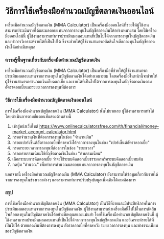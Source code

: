 วิธีการใช้เครื่องมือคำนวณบัญชีตลาดเงินออนไลน์
=============================================

เครื่องมือคำนวณบัญชีตลาดเงิน (MMA Calculator) เป็นเครื่องมือออนไลน์ที่ช่วยให้ผู้ใช้งานสามารถประเมินรายได้และผลตอบแทนจากการลงทุนในบัญชีตลาดเงินได้อย่างเหมาะสม โดยใช้เครื่องมือออนไลน์นี้ ผู้ใช้งานสามารถทำการประเมินผลตอบแทนที่เป็นไปได้จากการลงทุนในบัญชีตลาดเงิน และทำการวิเคราะห์รายได้ที่เป็นไปได้ ซึ่งจะช่วยให้ผู้ใช้งานสามารถตัดสินใจเลือกลงทุนในบัญชีตลาดเงินได้อย่างมีเหตุผล

### ความรู้พื้นฐานเกี่ยวกับเครื่องมือคำนวณบัญชีตลาดเงิน

เครื่องมือคำนวณบัญชีตลาดเงิน (MMA Calculator) เป็นเครื่องมือที่ช่วยให้ผู้ใช้งานสามารถประเมินผลตอบแทนจากการลงทุนในบัญชีตลาดเงินได้อย่างเหมาะสม โดยเครื่องมือในหน้านี้จะช่วยให้ผู้ใช้งานสามารถคำนวณเงินเก็บดอกเบี้ย และรายได้ที่เป็นไปได้จากการลงทุนในบัญชีตลาดเงินตามอัตราดอกเบี้ยและระยะเวลาการลงทุนที่ต้องการ

### วิธีการใช้เครื่องมือคำนวณบัญชีตลาดเงินออนไลน์

การใช้เครื่องมือคำนวณบัญชีตลาดเงิน (MMA Calculator) นั้นไม่ยากเลย ผู้ใช้งานสามารถทำได้โดยดำเนินการตามขั้นตอนที่แสดงด้านล่างนี้

1. เข้าสู่หน้าเว็บไซต์ <https://www.onlinecalculatorsfree.com/th/financial/money-market-account-calculator.html>
2. กรอกจำนวนเงินที่ต้องการลงทุนในช่อง "จำนวนเงิน"
3. กรอกเปอร์เซ็นต์อัตราดอกเบี้ยที่คาดหวังได้จากการลงทุนในช่อง "เปอร์เซ็นต์อัตราดอกเบี้ย"
4. กรอกระยะเวลาการลงทุนที่ต้องการในช่อง "ระยะเวลา"
5. กรอกค่าธรรมเนียมใช้บัญชีตลาดเงินในช่อง "ค่าธรรมเนียม"
6. เลือกระบบการคิดดอกเบี้ย ว่าจะใช้ระบบคิดดอกเบี้ยธรรมดาหรือระบบคิดดอกเบี้ยทบต้น
7. กดปุ่ม "คำนวณ" เพื่อทำการคำนวณผลตอบแทนจากการลงทุนในบัญชีตลาดเงิน

นอกจากนี้ เครื่องมือคำนวณบัญชีตลาดเงิน (MMA Calculator) ยังสามารถให้ข้อมูลเกี่ยวกับรายได้จากการลงทุนในช่วงเวลาต่างๆ และสามารถทำการปรับปรุงข้อมูลเพิ่มเติมได้ตามต้องการ

### สรุป

การใช้เครื่องมือคำนวณบัญชีตลาดเงิน (MMA Calculator) เป็นวิธีที่ง่ายและมีประสิทธิภาพในการประเมินผลตอบแทนจากการลงทุนในบัญชีตลาดเงิน ผู้ใช้งานสามารถนำเครื่องมือนี้ไปใช้ในการตัดสินใจเลือกลงทุนในบัญชีตลาดเงินได้อย่างมีเหตุผลและแม่นยำ โดยใช้เครื่องมือคำนวณบัญชีตลาดเงินนี้ ผู้ใช้งานสามารถประเมินผลตอบแทนที่เป็นไปได้จากการลงทุนในบัญชีตลาดเงิน และวิเคราะห์รายได้ที่เป็นไปได้ ด้วยยอดเงินที่ต้องการลงทุน อัตราดอกเบี้ยที่คาดหวัง ระยะเวลาการลงทุน และค่าธรรมเนียมของบัญชีตลาดเงิน